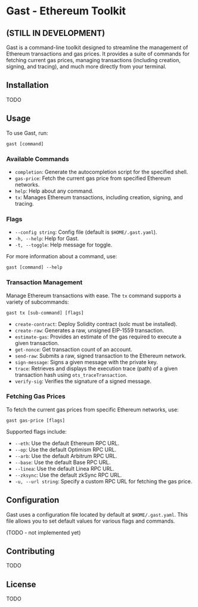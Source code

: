 # Gast - Ethereum Toolkit

## (STILL IN DEVELOPMENT)

Gast is a command-line toolkit designed to streamline the management of Ethereum transactions and gas prices. It provides a suite of commands for fetching current gas prices, managing transactions (including creation, signing, and tracing), and much more directly from your terminal.

## Installation

TODO

## Usage

To use Gast, run:

```shell
gast [command]
```

### Available Commands

- `completion`: Generate the autocompletion script for the specified shell.
- `gas-price`: Fetch the current gas price from specified Ethereum networks.
- `help`: Help about any command.
- `tx`: Manages Ethereum transactions, including creation, signing, and tracing.

### Flags

- `--config string`: Config file (default is `$HOME/.gast.yaml`).
- `-h, --help`: Help for Gast.
- `-t, --toggle`: Help message for toggle.

For more information about a command, use:

```shell
gast [command] --help
```

### Transaction Management

Manage Ethereum transactions with ease. The `tx` command supports a variety of subcommands:
```shell
gast tx [sub-command] [flags]
```

- `create-contract`: Deploy Solidity contract (solc must be installed).
- `create-raw`: Generates a raw, unsigned EIP-1559 transaction.
- `estimate-gas`: Provides an estimate of the gas required to execute a given transaction.
- `get-nonce`: Get transaction count of an account. 
- `send-raw`: Submits a raw, signed transaction to the Ethereum network.
- `sign-message`: Signs a given message with the private key.
- `trace`: Retrieves and displays the execution trace (path) of a given transaction hash using `ots_traceTransaction`.
- `verify-sig`: Verifies the signature of a signed message.

### Fetching Gas Prices

To fetch the current gas prices from specific Ethereum networks, use:

```shell
gast gas-price [flags]
```

Supported flags include:

- `--eth`: Use the default Ethereum RPC URL.
- `--op`: Use the default Optimism RPC URL.
- `--arb`: Use the default Arbitrum RPC URL.
- `--base`: Use the default Base RPC URL.
- `--linea`: Use the default Linea RPC URL.
- `--zksync`: Use the default zkSync RPC URL.
- `-u, --url string`: Specify a custom RPC URL for fetching the gas price.

## Configuration

Gast uses a configuration file located by default at `$HOME/.gast.yaml`. This file allows you to set default values for various flags and commands.

(TODO - not implemented yet)

## Contributing

TODO

## License
TODO